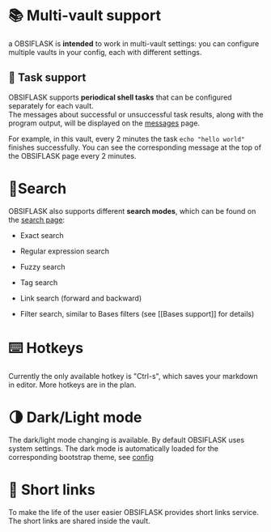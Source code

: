 # 📚 Multi-vault support
a
OBSIFLASK is **intended** to work in multi-vault settings: you can configure multiple vaults in your config, each with different settings.

## 📝 Task support

OBSIFLASK supports **periodical shell tasks** that can be configured separately for each vault.  
The messages about successful or unsuccessful task results, along with the program output, will be displayed on the [messages](/messages/example) page.


For example, in this vault, every 2 minutes the task `echo "hello world"` finishes successfully. You can see the corresponding message at the top of the OBSIFLASK page every 2 minutes.

# 🔎Search

OBSIFLASK also supports different **search modes**, which can be found on the [search page](/search/example): 
- Exact search
    
- Regular expression search
    
- Fuzzy search
    
- Tag search
    
- Link search (forward and backward)
    
- Filter search, similar to Bases filters (see [[Bases support]] for details)

# ⌨️ Hotkeys
Currently the only available hotkey is "Ctrl-s", which saves your markdown in editor. More hotkeys are in the plan.

# 🌗 Dark/Light mode

The dark/light mode changing is available. By default OBSIFLASK uses system settings. The dark mode is automatically loaded for the corresponding bootstrap theme, see [config](https://github.com/bahleg/OBSIFLASK/blob/main/obsiflask/config.py)

# 🔖 Short links
To make the life of the user easier OBSIFLASK provides short links service. The short links are shared inside the vault.
